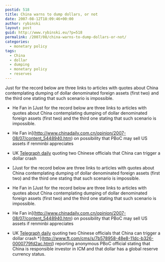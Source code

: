 ```yaml
---
postid: 518
title: China warns to dump dollars, or not
date: 2007-08-12T18:09:46+00:00
author: rybinski
layout: post
guid: http://www.rybinski.eu/?p=518
permalink: /2007/08/china-warns-to-dump-dollars-or-not/
categories:
  - monetary policy
tags:
  - China
  - dollar
  - dumping
  - monetary policy
  - reserves
---
```

Just for the record below are three links to articles with quotes about China contemplating dumping of dollar denominated foreign assets (first two) and the third one stating that such scenario is impossible.

  * He Fan in [Just for the record below are three links to articles with quotes about China contemplating dumping of dollar denominated foreign assets (first two) and the third one stating that such scenario is impossible.

  * He Fan in](http://www.chinadaily.com.cn/opinion/2007-08/07/content_5448940.htm) on possibility that PBoC may sell US assets if renminbi appreciates
  * UK [Telegraph daily](http://www.telegraph.co.uk/money/main.jhtml?xml=/money/2007/08/08/cnchina108.xml) quoting two Chinese officials that China can trigger a dollar crash
  * [Just for the record below are three links to articles with quotes about China contemplating dumping of dollar denominated foreign assets (first two) and the third one stating that such scenario is impossible.

  * He Fan in [Just for the record below are three links to articles with quotes about China contemplating dumping of dollar denominated foreign assets (first two) and the third one stating that such scenario is impossible.

  * He Fan in](http://www.chinadaily.com.cn/opinion/2007-08/07/content_5448940.htm) on possibility that PBoC may sell US assets if renminbi appreciates
  * UK [Telegraph daily](http://www.telegraph.co.uk/money/main.jhtml?xml=/money/2007/08/08/cnchina108.xml) quoting two Chinese officials that China can trigger a dollar crash
  *](http://www.ft.com/cms/s/7b578958-48e8-11dc-b326-0000779fd2ac.html) reporting anonymous PBoC official stating that China is responsible investor in ICM and that dollar has a global reserve currency status.
